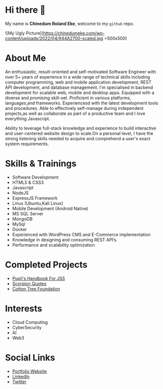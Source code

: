 # Hi there 👋
My name is **Chinedum Roland Eke**, welcome to my `github` repo.

![My Ugly Picture](https://chinedumeke.com/wp-content/uploads/2022/04/944A2700-scaled.jpg =500x500)

# About Me
An enthusiastic, result-oriented and self-motivated Software Engineer with over 5+ years of experience in a wide range of technical skills including computer programming, web and mobile application development, REST API development, and database management. I'm specialised in backend development for scalable web, mobile and desktop apps. Equipped with a diverse and promising skill-set. Proficient in various platforms, languages,and frameworks. Experiencesd with the latest development tools and procedures. Able to effectively self-manage during independent projects,as well as collaborate as part of a productive team and I love everything Javascript. 

Ability to leverage full-stack knowledge and experience to build interactive and user-centered website design to scale.On a personal level, I have the strong listening skills needed to acquire and comprehend a user's exact system requirements.

# Skills & Trainings
- Software Development
- HTML5 & CSS3
- Javascript
- NodeJS
- ExpressJS Framework
- Linux (Ubuntu,Kali Linux)
- Mobile Development (Android Native)
- MS SQL Server
- MongoDB
- MySql
- Docker
- Experienced with WordPress CMS and E-Commerce implementation
- Knowledge in designing and consuming REST API’s.
- Performance and scalability optimization

# Completed Projects
- [Pupil's Handbook For JSS](https://play.google.com/store/apps/details?id=com.scorpiongarage.pupilshandbookjss&hl=en&gl=US)
- [Scorpion Quotes](https://scorpion-quotes.netlify.app/)
- [Cotton Tree Foundation](https://www.ctfsl.org/)

# Interests 
- Cloud Computing
- CyberSecurity
- AI
- Web3

# Social Links
- [Portfolio Website](https://www.chinedumeke.com/)
- [LinkedIn](https://www.linkedin.com/in/chinedum-roland-eke-8a8904184/)
- [Twitter](https://twitter.com/EkeRoland)
